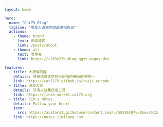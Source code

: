 ```yaml
---
layout: home

hero:
  name: "Cat73 Blog"
  tagline: "喵星人占领地球战略指挥部"
  actions:
    - theme: brand
      text: 阅读博客
      link: /posts/about
    - theme: alt
      text: 老博客
      link: https://c263e27b.blog-qgzk.pages.dev

features:
  - title: 太极编码器
    details: 快来试试这款花里胡哨的编码器吧喵～
    link: https://cat7373.github.io/taiji-encode
  - title: 济南大集
    details: 济南人赶集信息工具
    link: https://jinan-market.cat73.org
  - title: Jim's Notes
    details: Follow your heart
    icon:
      src: https://avatars1.githubusercontent.com/u/5828650?v=3&u=3612a2f967b6960d7bca6f747a79c1ff7f90d5e1&s=140
    link: https://notes.jimliang.com
---
```

